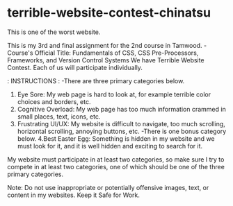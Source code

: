 # terrible-website-contest-chinatsu

This is one of the worst website.

This is my 3rd and final assignment for the 2nd course in Tamwood. 
 -Course's Official Title: Fundamentals of CSS, CSS Pre-Processors, Frameworks, and Version Control Systems
We have Terrible Website Contest. Each of us will participate individually.

: INSTRUCTIONS : 
-There are three primary categories below.
 1. Eye Sore: My web page is hard to look at, for example terrible color choices and borders, etc. 
 2. Cognitive Overload: My web page has too much information crammed in small places, text, icons, etc. 
 3. Frustrating UI/UX: My website is difficult to navigate, too much scrolling, horizontal scrolling, annoying buttons, etc.
-There is one bonus category below.
 4.Best Easter Egg: Something is hidden in my website and we must look for it, and it is well hidden and exciting to search for it.

My website must participate in at least two categories, so make sure I try to compete in at least two categories, 
one of which should be one of the three primary categories.

Note: Do not use inappropriate or potentially offensive images, text, or content in my websites. Keep it Safe for Work.
